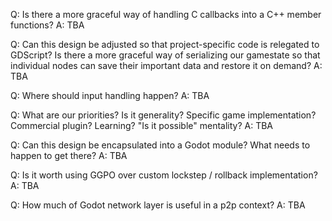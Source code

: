 Q: Is there a more graceful way of handling C callbacks into a C++ member functions?
A: TBA

Q: Can this design be adjusted so that project-specific code is relegated to GDScript?
    Is there a more graceful way of serializing our gamestate so that individual nodes can save their important data and restore it on demand?
A: TBA

Q: Where should input handling happen?
A: TBA

Q: What are our priorities? Is it generality? Specific game implementation? Commercial plugin? Learning? "Is it possible" mentality?
A: TBA

Q: Can this design be encapsulated into a Godot module? What needs to happen to get there?
A: TBA

Q: Is it worth using GGPO over custom lockstep / rollback implementation?
A: TBA

Q: How much of Godot network layer is useful in a p2p context?
A: TBA
